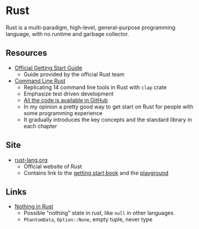 # Rust

Rust is a multi-paradigm, high-level, general-purpose programming language, with
no runtime and garbage collector.

## Resources

- [Official Getting Start Guide](https://doc.rust-lang.org/book/)
  - Guide provided by the official Rust team
- [Command Line Rust](https://www.oreilly.com/library/view/command-line-rust/9781098109424/)
  - Replicating 14 command line tools in Rust with `clap` crate
  - Emphasize test driven development
  - [All the code is available in GitHub](https://github.com/kyclark/command-line-rust)
  - In my opinion a pretty good way to get start on Rust for people with some
    programming experience
  - It gradually introduces the key concepts and the standard library in each
    chapter

## Site

- [rust-lang.org](https://www.rust-lang.org/)
  - Official website of Rust
  - Contains link to the [getting start book](https://doc.rust-lang.org/book/)
    and the [playground](https://play.rust-lang.org/)

## Links

- [Nothing in Rust](https://geeklaunch.io/blog/nothing-in-rust/)
  - Possible "nothing" state in rust, like `null` in other languages
  - `PhantomData`, `Option::None`, empty tuple, never type
